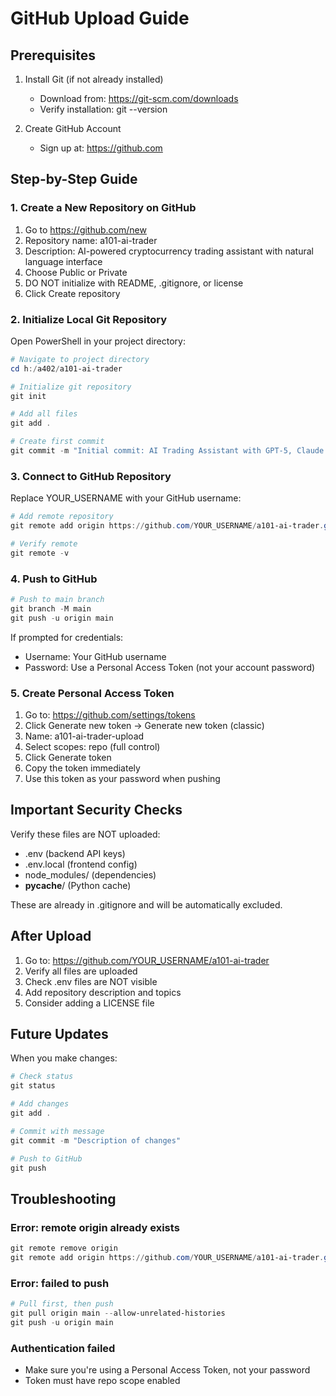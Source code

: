 # GitHub Upload Guide

## Prerequisites

1. Install Git (if not already installed)
   - Download from: https://git-scm.com/downloads
   - Verify installation: git --version

2. Create GitHub Account
   - Sign up at: https://github.com

## Step-by-Step Guide

### 1. Create a New Repository on GitHub

1. Go to https://github.com/new
2. Repository name: a101-ai-trader
3. Description: AI-powered cryptocurrency trading assistant with natural language interface
4. Choose Public or Private
5. DO NOT initialize with README, .gitignore, or license
6. Click Create repository

### 2. Initialize Local Git Repository

Open PowerShell in your project directory:

```powershell
# Navigate to project directory
cd h:/a402/a101-ai-trader

# Initialize git repository
git init

# Add all files
git add .

# Create first commit
git commit -m "Initial commit: AI Trading Assistant with GPT-5, Claude Sonnet 4.5, Gemini 2.5 Pro"
```

### 3. Connect to GitHub Repository

Replace YOUR_USERNAME with your GitHub username:

```powershell
# Add remote repository
git remote add origin https://github.com/YOUR_USERNAME/a101-ai-trader.git

# Verify remote
git remote -v
```

### 4. Push to GitHub

```powershell
# Push to main branch
git branch -M main
git push -u origin main
```

If prompted for credentials:
- Username: Your GitHub username
- Password: Use a Personal Access Token (not your account password)

### 5. Create Personal Access Token

1. Go to: https://github.com/settings/tokens
2. Click Generate new token -> Generate new token (classic)
3. Name: a101-ai-trader-upload
4. Select scopes: repo (full control)
5. Click Generate token
6. Copy the token immediately
7. Use this token as your password when pushing

## Important Security Checks

Verify these files are NOT uploaded:
- .env (backend API keys)
- .env.local (frontend config)
- node_modules/ (dependencies)
- __pycache__/ (Python cache)

These are already in .gitignore and will be automatically excluded.

## After Upload

1. Go to: https://github.com/YOUR_USERNAME/a101-ai-trader
2. Verify all files are uploaded
3. Check .env files are NOT visible
4. Add repository description and topics
5. Consider adding a LICENSE file

## Future Updates

When you make changes:

```powershell
# Check status
git status

# Add changes
git add .

# Commit with message
git commit -m "Description of changes"

# Push to GitHub
git push
```

## Troubleshooting

### Error: remote origin already exists
```powershell
git remote remove origin
git remote add origin https://github.com/YOUR_USERNAME/a101-ai-trader.git
```

### Error: failed to push
```powershell
# Pull first, then push
git pull origin main --allow-unrelated-histories
git push -u origin main
```

### Authentication failed
- Make sure you're using a Personal Access Token, not your password
- Token must have repo scope enabled
